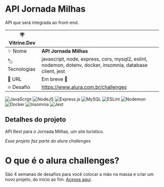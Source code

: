 # API Jornada Milhas

API que será integrada ao front-end.

| :placard: Vitrine.Dev |     |
| -------------  | --- |
| :sparkles: Nome        | **API Jornada Milhas**
| :label: Tecnologias | javascript, node, express, cors, mysql2, eslint, nodemon, dotenv, docker, insomnia, database client, jest
| :rocket: URL         | Em breve 🚧
| :fire: Desafio     | https://www.alura.com.br/challenges

![JavaScript](https://img.shields.io/badge/javascript-%23323330.svg?style=for-the-badge&logo=javascript&logoColor=%23F7DF1E)
![NodeJS](https://img.shields.io/badge/node.js-6DA55F?style=for-the-badge&logo=node.js&logoColor=white)
![Express.js](https://img.shields.io/badge/express.js-%23404d59.svg?style=for-the-badge&logo=express&logoColor=%2361DAFB)
![MySQL](https://img.shields.io/badge/mysql-%2300f.svg?style=for-the-badge&logo=mysql&logoColor=white)
![ESLint](https://img.shields.io/badge/ESLint-4B3263?style=for-the-badge&logo=eslint&logoColor=white)
![Nodemon](https://img.shields.io/badge/NODEMON-%23323330.svg?style=for-the-badge&logo=nodemon&logoColor=%BBDEAD)
![Docker](https://img.shields.io/badge/docker-%230db7ed.svg?style=for-the-badge&logo=docker&logoColor=white)
![Insomnia](https://img.shields.io/badge/Insomnia-black?style=for-the-badge&logo=insomnia&logoColor=5849BE)
![Jest](https://img.shields.io/badge/-jest-%23C21325?style=for-the-badge&logo=jest&logoColor=white)

<!-- Inserir imagem com a #vitrinedev ao final do link -->
<!-- ![](https://via.placeholder.com/1200x500.png?text=imagem+lindona+do+meu+projeto#vitrinedev) -->

## Detalhes do projeto

API Rest para o Jornada Milhas, um site turístico.

*Esse projeto faz parte do alura challenges*

# O que é o alura challenges?

São 4 semanas de desafios para você colocar a mão na massa e criar um novo projeto, do início ao fim. [Acesse aqui](https://www.alura.com.br/challenges).

